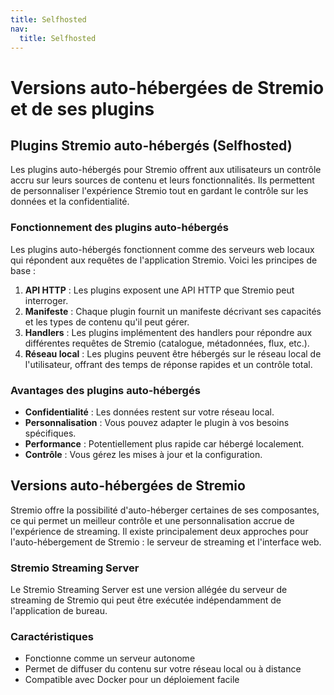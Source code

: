 ```yaml
---
title: Selfhosted
nav:
  title: Selfhosted
---
```

# Versions auto-hébergées de Stremio et de ses plugins

## Plugins Stremio auto-hébergés (Selfhosted)

Les plugins auto-hébergés pour Stremio offrent aux utilisateurs un contrôle accru sur leurs sources de contenu et leurs fonctionnalités. Ils permettent de personnaliser l'expérience Stremio tout en gardant le contrôle sur les données et la confidentialité.

### Fonctionnement des plugins auto-hébergés

Les plugins auto-hébergés fonctionnent comme des serveurs web locaux qui répondent aux requêtes de l'application Stremio. Voici les principes de base :

1. **API HTTP** : Les plugins exposent une API HTTP que Stremio peut interroger.
2. **Manifeste** : Chaque plugin fournit un manifeste décrivant ses capacités et les types de contenu qu'il peut gérer.
3. **Handlers** : Les plugins implémentent des handlers pour répondre aux différentes requêtes de Stremio (catalogue, métadonnées, flux, etc.).
4. **Réseau local** : Les plugins peuvent être hébergés sur le réseau local de l'utilisateur, offrant des temps de réponse rapides et un contrôle total.

### Avantages des plugins auto-hébergés

- **Confidentialité** : Les données restent sur votre réseau local.
- **Personnalisation** : Vous pouvez adapter le plugin à vos besoins spécifiques.
- **Performance** : Potentiellement plus rapide car hébergé localement.
- **Contrôle** : Vous gérez les mises à jour et la configuration.


## Versions auto-hébergées de Stremio

Stremio offre la possibilité d'auto-héberger certaines de ses composantes, ce qui permet un meilleur contrôle et une personnalisation accrue de l'expérience de streaming. Il existe principalement deux approches pour l'auto-hébergement de Stremio : le serveur de streaming et l'interface web.

### Stremio Streaming Server

Le Stremio Streaming Server est une version allégée du serveur de streaming de Stremio qui peut être exécutée indépendamment de l'application de bureau.

### Caractéristiques

- Fonctionne comme un serveur autonome
- Permet de diffuser du contenu sur votre réseau local ou à distance
- Compatible avec Docker pour un déploiement facile